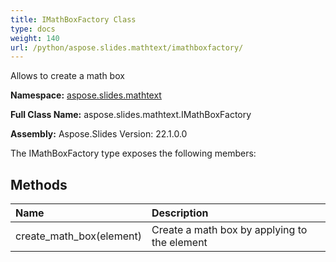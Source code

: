 ```yaml
---
title: IMathBoxFactory Class
type: docs
weight: 140
url: /python/aspose.slides.mathtext/imathboxfactory/
---
```


Allows to create a math box

**Namespace:** [aspose.slides.mathtext](/python/aspose.slides.mathtext/)

**Full Class Name:** aspose.slides.mathtext.IMathBoxFactory

**Assembly:**  Aspose.Slides Version: 22.1.0.0

The IMathBoxFactory type exposes the following members:
## **Methods**
|**Name**|**Description**|
| :- | :- |
|create_math_box(element)|Create a math box by applying to the element|
